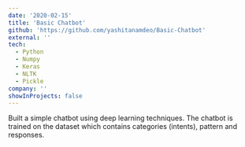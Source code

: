 ```yaml
---
date: '2020-02-15'
title: 'Basic Chatbot'
github: 'https://github.com/yashitanamdeo/Basic-Chatbot'
external: ''
tech:
  - Python
  - Numpy
  - Keras
  - NLTK
  - Pickle
company: ''
showInProjects: false
---
```


Built a simple chatbot using deep learning techniques. The chatbot is trained on the dataset which contains categories (intents), pattern and responses.
